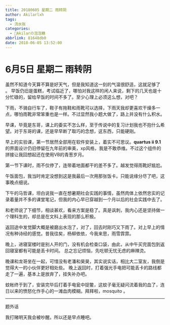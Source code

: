 ```yaml
---
title: 20180605 星期二 雨转阴
author: Akilarlxh
tags:
  - 流水账
categories:
  - 🍬Akilarの泡泡糖
abbrlink: 81648db0
date: 2018-06-05 13:52:00
---
```

  # 6月5日 星期二 雨转阴
  
虽然不知道今天算不算是好天气，但是我知道这一刻的气温很舒适，这就足够了
。
早饭仍旧是蛋糕，考试临近了，哪怕对我这样的闲人来说，剩下的几天也是十分忙碌的，留给早饭的时间不多了。至少心理上必须这么想，对吧？

下雨，不骑自行车了，鞋子有拖鞋和雨靴可以选择，下雨天我却更喜欢干燥多一点，哪怕雨靴非常笨重也是一样。不过显然我小题大做了，路上并没有什么积水。

早课，毕竟是东哥，课上的委实不怎么样，至于传说中的复习计划我也不抱什么希望。对于东哥的课，还是早早断了取巧的念想，这东西，只能硬刚。

早上的实验课，第一节居然全部用在软件安装上，着实不可思议。**quartus ii 9.1**的界面设计仍旧停留在九年前的审美，xp风格，我是不敢恭维。不过这个组件的拼接让我回想起还在使用VB的青葱岁月。

第一节下课时，雨不仅停了，连带着地面都干的差不多了。越发觉得雨靴好尴尬。

午饭面包，我当时肯定没想到这是我最后一次用那张饭卡。只能说缘分尽了吧，这事晚点细说。

下午的马哲课，坦白说我一直在想暑期社会实践的事情，虽然肉体上依然忠实的记录着量并不多的课堂笔记，但我的内心早已穿越到一个月以后的社会实践中去了。

和老师说了下细节，相谈甚欢，看来方案是稳了。真是讽刺，我内心还是坚持做一个理科生的，却总是在文科上表现的那么积极。

返回途中发觉脚大概是被磨出水泡了，对了，回去时刚巧又下雨了。对上早上的情况有种诗经的感觉。昔我往矣，杨柳依依，今我来思，雨雪霏霏。

晚上，进寝室楼时是别人开的门，没有机会检查口袋，由此，从中午买完面包到返回寝室都有可能是丢卡时间。
总之忘记烦恼，先吃顿无忧无虑的麻辣烫。

晚课和龙哥坐在一起，可惜没有老潘和昊昊，其实说实话，相比大二室友，我倒是觉得大一的小伙伴更好相处些。
晚上返回时，打着强光手电把可能丢卡的路线都走了一遍，基本上是放弃了，挂失补办吧。

蚊帐终于到了，安装完毕后打着手电瓮中捉鳖，这蚊子毫无疑问流着我的血了，连日以来的愤怒化作手心的一滩血肉模糊。拜拜啦，mosquito 。

---

题外话

我打赌明天我会被吵醒。所以还是早点睡吧。